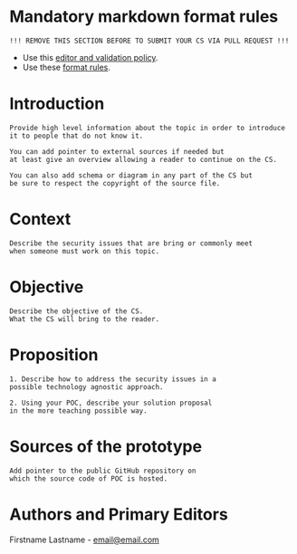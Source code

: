 # Mandatory markdown format rules

```
!!! REMOVE THIS SECTION BEFORE TO SUBMIT YOUR CS VIA PULL REQUEST !!!
```

* Use this [editor and validation policy](https://github.com/OWASP/CheatSheetSeries#editor--validation-policy).
* Use these [format rules](https://github.com/OWASP/CheatSheetSeries#conversion-rules).

# Introduction

```
Provide high level information about the topic in order to introduce 
it to people that do not know it.

You can add pointer to external sources if needed but 
at least give an overview allowing a reader to continue on the CS.

You can also add schema or diagram in any part of the CS but 
be sure to respect the copyright of the source file.
```

# Context

```
Describe the security issues that are bring or commonly meet 
when someone must work on this topic.
```

# Objective

```
Describe the objective of the CS.
What the CS will bring to the reader.
```

# Proposition

```
1. Describe how to address the security issues in a 
possible technology agnostic approach.

2. Using your POC, describe your solution proposal 
in the more teaching possible way.
```

# Sources of the prototype

```
Add pointer to the public GitHub repository on 
which the source code of POC is hosted.
```

# Authors and Primary Editors

Firstname Lastname - email@email.com